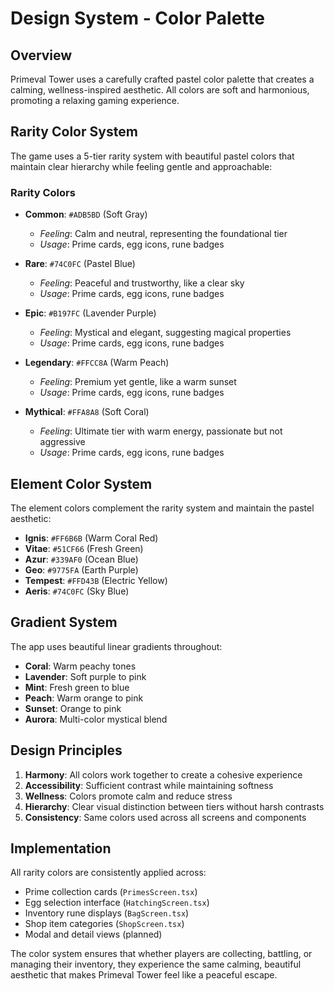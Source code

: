 # Design System - Color Palette

## Overview
Primeval Tower uses a carefully crafted pastel color palette that creates a calming, wellness-inspired aesthetic. All colors are soft and harmonious, promoting a relaxing gaming experience.

## Rarity Color System

The game uses a 5-tier rarity system with beautiful pastel colors that maintain clear hierarchy while feeling gentle and approachable:

### **Rarity Colors**
- **Common**: `#ADB5BD` (Soft Gray)
  - *Feeling*: Calm and neutral, representing the foundational tier
  - *Usage*: Prime cards, egg icons, rune badges
  
- **Rare**: `#74C0FC` (Pastel Blue) 
  - *Feeling*: Peaceful and trustworthy, like a clear sky
  - *Usage*: Prime cards, egg icons, rune badges
  
- **Epic**: `#B197FC` (Lavender Purple)
  - *Feeling*: Mystical and elegant, suggesting magical properties
  - *Usage*: Prime cards, egg icons, rune badges
  
- **Legendary**: `#FFCC8A` (Warm Peach)
  - *Feeling*: Premium yet gentle, like a warm sunset
  - *Usage*: Prime cards, egg icons, rune badges
  
- **Mythical**: `#FFA8A8` (Soft Coral)
  - *Feeling*: Ultimate tier with warm energy, passionate but not aggressive
  - *Usage*: Prime cards, egg icons, rune badges

## Element Color System

The element colors complement the rarity system and maintain the pastel aesthetic:

- **Ignis**: `#FF6B6B` (Warm Coral Red)
- **Vitae**: `#51CF66` (Fresh Green)
- **Azur**: `#339AF0` (Ocean Blue)
- **Geo**: `#9775FA` (Earth Purple)
- **Tempest**: `#FFD43B` (Electric Yellow)
- **Aeris**: `#74C0FC` (Sky Blue)

## Gradient System

The app uses beautiful linear gradients throughout:

- **Coral**: Warm peachy tones
- **Lavender**: Soft purple to pink
- **Mint**: Fresh green to blue
- **Peach**: Warm orange to pink
- **Sunset**: Orange to pink
- **Aurora**: Multi-color mystical blend

## Design Principles

1. **Harmony**: All colors work together to create a cohesive experience
2. **Accessibility**: Sufficient contrast while maintaining softness
3. **Wellness**: Colors promote calm and reduce stress
4. **Hierarchy**: Clear visual distinction between tiers without harsh contrasts
5. **Consistency**: Same colors used across all screens and components

## Implementation

All rarity colors are consistently applied across:
- Prime collection cards (`PrimesScreen.tsx`)
- Egg selection interface (`HatchingScreen.tsx`) 
- Inventory rune displays (`BagScreen.tsx`)
- Shop item categories (`ShopScreen.tsx`)
- Modal and detail views (planned)

The color system ensures that whether players are collecting, battling, or managing their inventory, they experience the same calming, beautiful aesthetic that makes Primeval Tower feel like a peaceful escape. 